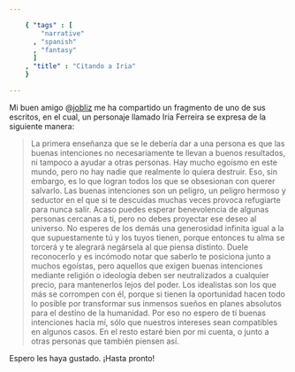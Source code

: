 ```yaml
--- 

    { "tags" : [
        "narrative"
      , "spanish"
      , "fantasy"
      ]
    , "title" : "Citando a Iria"
    }

--- 
```


Mi buen amigo @[jobliz](https://twitter.com/jobliz) me ha compartido un
fragmento de uno de sus escritos, en el cual, un personaje llamado Iria
Ferreira se expresa de la siguiente manera:

> La primera enseñanza que se le debería dar a una persona es que las buenas
> intenciones no necesariamente te llevan a buenos resultados, ni tampoco a
> ayudar a otras personas. Hay mucho egoísmo en este mundo, pero no hay nadie
> que realmente lo quiera destruir. Eso, sin embargo, es lo que logran todos
> los que se obsesionan con querer salvarlo. Las buenas intenciones son un
> peligro, un peligro hermoso y seductor en el que si te descuidas muchas veces
> provoca refugiarte para nunca salir. Acaso puedes esperar benevolencia de
> algunas personas cercanas a ti, pero no debes proyectar ese deseo al
> universo. No esperes de los demás una generosidad infinita igual a la que
> supuestamente tú y los tuyos tienen, porque entonces tu alma se torcerá y te
> alegrará negársela al que piensa distinto. Duele reconocerlo y es incómodo
> notar que saberlo te posiciona junto a muchos egoístas, pero aquellos que
> exigen buenas intenciones mediante religión o ideología deben ser
> neutralizados a cualquier precio, para mantenerlos lejos del poder. Los
> idealistas son los que más se corrompen con él, porque si tienen la
> oportunidad hacen todo lo posible por transformar sus inmensos sueños en
> planes absolutos para el destino de la humanidad. Por eso no espero de tí
> buenas intenciones hacia mí, sólo que nuestros intereses sean compatibles en
> algunos casos. En el resto estaré bien por mi cuenta, o junto a otras
> personas que también piensen así.

Espero les haya gustado. ¡Hasta pronto!
